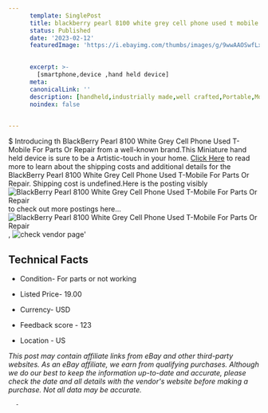 ```yaml
---
      template: SinglePost
      title: blackberry pearl 8100 white grey cell phone used t mobile for parts or repair
      status: Published
      date: '2023-02-12'
      featuredImage: 'https://i.ebayimg.com/thumbs/images/g/9wwAAOSwfLxiFUsK/s-l225.jpg'
       

      excerpt: >-
        [smartphone,device ,hand held device]
      meta:
      canonicalLink: ''
      description: [handheld,industrially made,well crafted,Portable,Mobile,Compact,Convenient,Lightweight,Maneuverable,Man-portable,Miniature,Carriable,Hand-held,Light,Holdable,Transportable,Mobile device,Pocket-sized,On-the-go,Wireless,Cordless,Compact size,Convenient size, smartphone,device ,hand held device]
      noindex: false
      

---
```

$
      Introducing th BlackBerry Pearl 8100 White Grey Cell Phone Used T-Mobile For Parts Or Repair from a well-known brand.This Miniature hand held device is sure to be a Artistic-touch in your home. [Click Here](https://www.ebay.com/itm/404142400922?hash=item5e18c3a59a%3Ag%3A9wwAAOSwfLxiFUsK&mkevt=1&mkcid=1&mkrid=711-53200-19255-0&campid=%253CePNCampaignId%253E&customid=%253CreferenceId%253E&toolid=10049) to read more to learn about the shipping costs and additional details for the BlackBerry Pearl 8100 White Grey Cell Phone Used T-Mobile For Parts Or Repair. Shipping cost is undefined.Here is the posting visibly ![BlackBerry Pearl 8100 White Grey Cell Phone Used T-Mobile For Parts Or Repair](https://i.ebayimg.com/thumbs/images/g/9wwAAOSwfLxiFUsK/s-l225.jpg) to check out more postings here... ![BlackBerry Pearl 8100 White Grey Cell Phone Used T-Mobile For Parts Or Repair](https://i.ebayimg.com/images/g/9wwAAOSwfLxiFUsK/s-l1600.jpg), ![check vendor page](https://origin-galleryplus.ebayimg.com/ws/web/404142400922_2_0_1/225x225.jpg,https://origin-galleryplus.ebayimg.com/ws/web/404142400922_3_0_1/225x225.jpg,https://origin-galleryplus.ebayimg.com/ws/web/404142400922_4_0_1/225x225.jpg,https://origin-galleryplus.ebayimg.com/ws/web/404142400922_5_0_1/225x225.jpg,https://origin-galleryplus.ebayimg.com/ws/web/404142400922_6_0_1/225x225.jpg,https://origin-galleryplus.ebayimg.com/ws/web/404142400922_7_0_1/225x225.jpg,https://origin-galleryplus.ebayimg.com/ws/web/404142400922_8_0_1/225x225.jpg,https://origin-galleryplus.ebayimg.com/ws/web/404142400922_9_0_1/225x225.jpg,https://origin-galleryplus.ebayimg.com/ws/web/404142400922_10_0_1/225x225.jpg)'

      

 ## Technical Facts 



     
      

 - Condition- For parts or not working 


      

 - Listed Price- 19.00 


      

 - Currency- USD 


      

 - Feedback score - 123 


      

 - Location - US 


      
      

 *_This post may contain affiliate links from eBay and other third-party websites. As an eBay affiliate, we earn from qualifying purchases. Although we do our best to keep the information up-to-date and accurate, please check the date and all details with the vendor's website before making a purchase. Not all data may be accurate._*




      -
